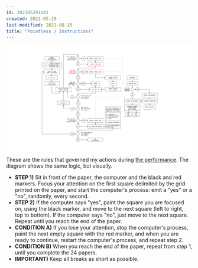 ```yaml
---
id: 202105291101
created: 2021-05-29
last-modified: 2021-08-25
title: "Pointless / Instructions"
---
```

![](../assets/202105291101.jpg)

These are the rules that governed my actions during [the performance](202105291521). The diagram shows the same logic, but visually.

- **STEP 1)** Sit in front of the paper, the computer and the black and red markers. Focus your attention on the first square delimited by the grid printed on the paper, and start the computer's process: emit a "yes" or a "no", randomly, every second.
- **STEP 2)** If the computer says "yes", paint the square you are focused on, using the black marker, and move to the next square (left to right, top to bottom). If the computer says "no", just move to the next square. Repeat until you reach the end of the paper.
- **CONDITION A)** If you lose your attention, stop the computer's process, paint the next empty square with the red marker, and when you are ready to continue, restart the computer's process, and repeat step 2.
- **CONDITION B)** When you reach the end of the paper, repeat from step 1, until you complete the 24 papers.
- **IMPORTANT)** Keep all breaks as short as possible.